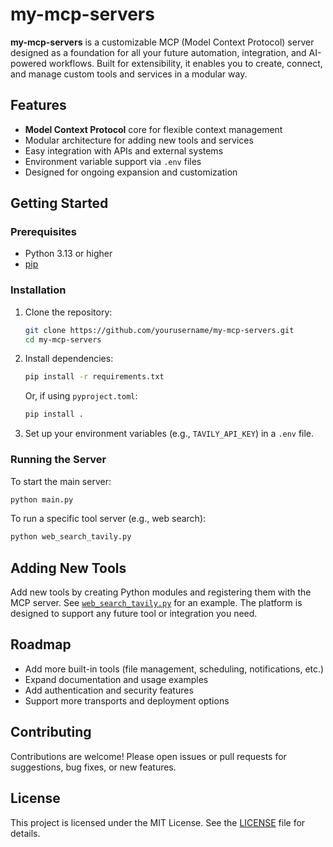 # my-mcp-servers

**my-mcp-servers** is a customizable MCP (Model Context Protocol) server designed as a foundation for all your future automation, integration, and AI-powered workflows. Built for extensibility, it enables you to create, connect, and manage custom tools and services in a modular way.

## Features

- **Model Context Protocol** core for flexible context management
- Modular architecture for adding new tools and services
- Easy integration with APIs and external systems
- Environment variable support via `.env` files
- Designed for ongoing expansion and customization

## Getting Started

### Prerequisites

- Python 3.13 or higher
- [pip](https://pip.pypa.io/en/stable/)

### Installation

1. Clone the repository:
    ```sh
    git clone https://github.com/yourusername/my-mcp-servers.git
    cd my-mcp-servers
    ```

2. Install dependencies:
    ```sh
    pip install -r requirements.txt
    ```
    Or, if using `pyproject.toml`:
    ```sh
    pip install .
    ```

3. Set up your environment variables (e.g., `TAVILY_API_KEY`) in a `.env` file.

### Running the Server

To start the main server:
```sh
python main.py
```

To run a specific tool server (e.g., web search):
```sh
python web_search_tavily.py
```

## Adding New Tools

Add new tools by creating Python modules and registering them with the MCP server. See [`web_search_tavily.py`](web_search_tavily.py) for an example. The platform is designed to support any future tool or integration you need.

## Roadmap

- Add more built-in tools (file management, scheduling, notifications, etc.)
- Expand documentation and usage examples
- Add authentication and security features
- Support more transports and deployment options

## Contributing

Contributions are welcome! Please open issues or pull requests for suggestions, bug fixes, or new features.

## License

This project is licensed under the MIT License. See the [LICENSE](LICENSE) file for details.